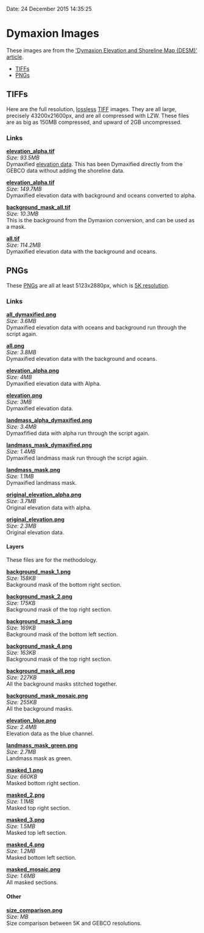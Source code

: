 Date: 24 December 2015 14:35:25

# Dymaxion Images

These images are from the ['Dymaxion Elevation and Shoreline Map (DESM)' article](../../ "Dymaxion Elevation and Shoreline Map (DESM)").

- [TIFFs]()
- [PNGs]()

## TIFFs

Here are the full resolution, [lossless](https://en.wikipedia.org/wiki/Lossless_compression "Lossless wikipedia.org") [TIFF](https://en.wikipedia.org/wiki/Tagged_Image_File_Format "Tagged Image File Format wikipedia.org") images. They are all large, precisely 43200x21600px, and are all compressed with LZW. These files are as big as 150MB compressed, and upward of 2GB uncompressed.

### Links

[**elevation_alpha.tif**](https://drive.google.com/file/d/0B4ugcbzXgPzQWkRORjJWVEtkWTA/view?usp=sharing "Dymaxified Elevation TIFF")  
*Size: 93.5MB*  
Dymaxified [elevation data](http://visibleearth.nasa.gov/view.php?id=73934 "NASA Visible Earth visibleearth.nasa.gov"). This has been Dymaxified directly from the GEBCO data without adding the shoreline data.  

[**elevation_alpha.tif**](https://drive.google.com/file/d/0B4ugcbzXgPzQVEduYkI3S1J1bTQ/view?usp=sharing "Dymaxified Elevation with Alpha TIFF")  
*Size: 149.7MB*  
Dymaxified elevation data with background and oceans converted to alpha.  

[**background_mask_all.tif**](https://drive.google.com/file/d/0B4ugcbzXgPzQQlg0eWE5OHl3bTg/view?usp=sharing "Dymaxion Background TIFF")  
*Size: 10.3MB*  
This is the background from the Dymaxion conversion, and can be used as a mask.  

[**all.tif**](https://drive.google.com/file/d/0B4ugcbzXgPzQWkRORjJWVEtkWTA/view?usp=sharing "Dymaxified Elevation with Oceans and Background TIFF")  
*Size: 114.2MB*  
Dymaxified elevation data with the background and oceans.  

## PNGs

These [PNGs]() are all at least 5123x2880px, which is [5K resolution]().

### Links

[**all_dymaxified.png**](all_dymaxified.png "Double Dymaxified with Oceans and Background PNG")  
*Size: 3.6MB*  
Dymaxified elevation data with oceans and background run through the script again.

[**all.png**](all.png "Dymaxified Elevation with Oceans and Background PNG")  
*Size: 3.8MB*  
Dymaxified elevation data with the background and oceans. 

[**elevation_alpha.png**](elevation_alpha.png "Dymaxified with Alpha PNG")  
*Size: 4MB*  
Dymaxified elevation data with Alpha.

[**elevation.png**](elevation.png "Dymaxified Elevation Data PNG")  
*Size: 3MB*  
Dymaxified elevation data.

[**landmass_alpha_dymaxified.png**](landmass_alpha_dymaxified.png "Double Dymaxified Landmass with Alpha PNG")  
*Size: 3.4MB*  
Dymaxfified data with alpha run through the script again.

[**landmass_mask_dymaxified.png**](landmass_mask_dymaxified.png "Double Dymaxified Landmass Mask PNG")  
*Size: 1.4MB*  
Dymaxified landmass mask run through the script again.

[**landmass_mask.png**](landmass_mask.png "Dymaxified Landmass Mask PNG")  
*Size: 1.1MB*  
Dymaxified landmass mask.

[**original_elevation_alpha.png**](original_elevation_alpha.png "Original Elevation with Alpha PNG")  
*Size: 3.7MB*  
Original elevation data with alpha.

[**original_elevation.png**](original_elevation.png "Original Elevation PNG")  
*Size: 2.3MB*  
Original elevation data.

#### Layers

These files are for the methodology.

[**background_mask_1.png**](background_mask_1.png "Background Mask 1 PNG")  
*Size: 158KB*  
Background mask of the bottom right section.

[**background_mask_2.png**](background_mask_2.png "Background Mask 2 PNG")  
*Size: 175KB*  
Background mask of the top right section.

[**background_mask_3.png**](background_mask_3.png "Background Mask 3 PNG")  
*Size: 169KB*  
Background mask of the bottom left section.

[**background_mask_4.png**](background_mask_4.png "Background Mask 4 PNG")  
*Size: 163KB*  
Background mask of the top right section.

[**background_mask_all.png**](background_mask_all.png "Background Mask All PNG")  
*Size: 227KB*  
All the background masks stitched together.

[**background_mask_mosaic.png**](background_mask_mosaic.png "Background Mask Mosaic PNG")  
*Size: 255KB*  
All the background masks.

[**elevation_blue.png**](elevation_blue.png "Elevation Blue PNG")  
*Size: 2.4MB*  
Elevation data as the blue channel.

[**landmass_mask_green.png**](landmass_mask_green.png "Landmass Mask Green PNG")  
*Size: 2.7MB*  
Landmass mask as green.

[**masked_1.png**](masked_1.png "Masked 1 PNG")  
*Size: 660KB*  
Masked bottom right section.

[**masked_2.png**](masked_2.png "Masked 2 PNG")  
*Size: 1.1MB*  
Masked top right section.

[**masked_3.png**](masked_3.png "Masked 3 PNG")  
*Size: 1.5MB*  
Masked top left section.

[**masked_4.png**](masked_4.png "Masked 4 PNG")  
*Size: 1.2MB*  
Masked bottom left section.

[**masked_mosaic.png**](masked_mosaic.png "Mask Mosaic PNG")  
*Size: 1.6MB*  
All masked sections.

#### Other

[**size_comparison.png**](size_comparison.png "Size Comparison PNG")  
*Size: MB*  
Size comparison between 5K and GEBCO resolutions.